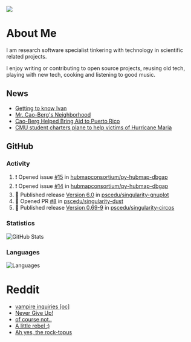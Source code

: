 ![](https://komarev.com/ghpvc/?username=icaoberg)

# About Me
I am research software specialist tinkering with technology in scientific related projects.

I enjoy writing or contributing to open source projects, reusing old tech, playing with new tech, cooking and listening to good music.

## News
* [Getting to know Ivan](https://www.psc.edu/ivan-inside-psc-spotlight-2/)
* [Mr. Cao-Berg's Neighborhood](https://www.cmu.edu/engage/about-us/news/alumni/profile-cao-berg.html)
* [Cao-Berg Helped Bring Aid to Puerto Rico](https://www.cmu.edu/piper/news/archives/2018/february/ivan-cao-berg.html)
* [CMU student charters plane to help victims of Hurricane Maria](http://thetartan.org/2017/10/30/news/puerto-rico-aid)

## GitHub
### Activity
<!--START_SECTION:activity-->
1. ❗ Opened issue [#15](https://github.com/hubmapconsortium/py-hubmap-dbgap/issues/15) in [hubmapconsortium/py-hubmap-dbgap](https://github.com/hubmapconsortium/py-hubmap-dbgap)
2. ❗ Opened issue [#14](https://github.com/hubmapconsortium/py-hubmap-dbgap/issues/14) in [hubmapconsortium/py-hubmap-dbgap](https://github.com/hubmapconsortium/py-hubmap-dbgap)
3. 🚀 Published release [Version 6.0](https://github.com/pscedu/singularity-gnuplot/releases/tag/v6.0) in [pscedu/singularity-gnuplot](https://github.com/pscedu/singularity-gnuplot)
4. 💪 Opened PR [#8](https://github.com/pscedu/singularity-dust/pull/8) in [pscedu/singularity-dust](https://github.com/pscedu/singularity-dust)
5. 🚀 Published release [Version 0.69-9](https://github.com/pscedu/singularity-circos/releases/tag/v0.69-9) in [pscedu/singularity-circos](https://github.com/pscedu/singularity-circos)
<!--END_SECTION:activity-->

### Statistics
![GitHub Stats](https://github-readme-stats.vercel.app/api?username=icaoberg&count_private=true&show_icons=true)

### Languages
![Languages](https://github-readme-stats.vercel.app/api/top-langs/?username=icaoberg&show_icons=true&langs_count=10&hide=HTML,C,CSS,M)

# Reddit
<!-- BLOG-POST-LIST:START -->
- [vampire inquiries [oc]](https://www.reddit.com/r/u_icaoberg/comments/1705gy9/vampire_inquiries_oc/)
- [Never Give Up!](https://www.reddit.com/r/u_icaoberg/comments/13mcab5/never_give_up/)
- [of course not..](https://www.reddit.com/r/u_icaoberg/comments/13mc9h5/of_course_not/)
- [A little rebel :&rpar;](https://www.reddit.com/r/u_icaoberg/comments/13mc6yc/a_little_rebel/)
- [Ah yes, the rock-topus](https://www.reddit.com/r/u_icaoberg/comments/13mc4xk/ah_yes_the_rocktopus/)
<!-- BLOG-POST-LIST:END -->
